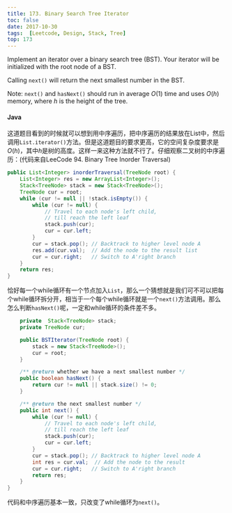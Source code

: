 ```yaml
---
title: 173. Binary Search Tree Iterator
toc: false
date: 2017-10-30
tags:  [Leetcode, Design, Stack, Tree]
top: 173
---
```


Implement an iterator over a binary search tree (BST). Your iterator will be initialized with the root node of a BST.

Calling `next()` will return the next smallest number in the BST.

Note: `next()` and `hasNext()` should run in average $O(1)$ time and uses $O(h)$ memory, where $h$ is the height of the tree.

#### Java

这道题目看到的时候就可以想到用中序遍历，把中序遍历的结果放在List中，然后调用`List.iterator()`方法。但是这道题目的要求更高，它的空间复杂度要求是$O(h)$，其中$h$是树的高度。这样一来这种方法就不行了。仔细观察二叉树的中序遍历：(代码来自LeeCode 94. Binary Tree Inorder Traversal)

```Java
public List<Integer> inorderTraversal(TreeNode root) {
    List<Integer> res = new ArrayList<Integer>();
    Stack<TreeNode> stack = new Stack<TreeNode>();
    TreeNode cur = root;
    while (cur != null || !stack.isEmpty()) { 
        while (cur != null) { 
            // Travel to each node's left child,
            // till reach the left leaf
            stack.push(cur);
            cur = cur.left;             
        }        
        cur = stack.pop(); // Backtrack to higher level node A
        res.add(cur.val);  // Add the node to the result list
        cur = cur.right;   // Switch to A'right branch
    }
    return res;
}  
```

恰好每一个while循环有一个节点加入`List`，那么一个猜想就是我们可不可以把每个while循环拆分开，相当于一个每个while循环就是一个`next()`方法调用。那么怎么判断`hasNext()`呢，一定和while循环的条件差不多。 


```Java
    private  Stack<TreeNode> stack;
    private TreeNode cur;

    public BSTIterator(TreeNode root) {
        stack = new Stack<TreeNode>();
        cur = root;
    }

    /** @return whether we have a next smallest number */
    public boolean hasNext() {
        return cur != null || stack.size() != 0;
    }

    /** @return the next smallest number */
    public int next() {
        while (cur != null) { 
            // Travel to each node's left child,
            // till reach the left leaf
            stack.push(cur);
            cur = cur.left;             
        }        
        cur = stack.pop(); // Backtrack to higher level node A
        int res = cur.val;  // Add the node to the result 
        cur = cur.right;   // Switch to A'right branch
        return res;
    }
}
```

代码和中序遍历基本一致，只改变了while循环为`next()`。
